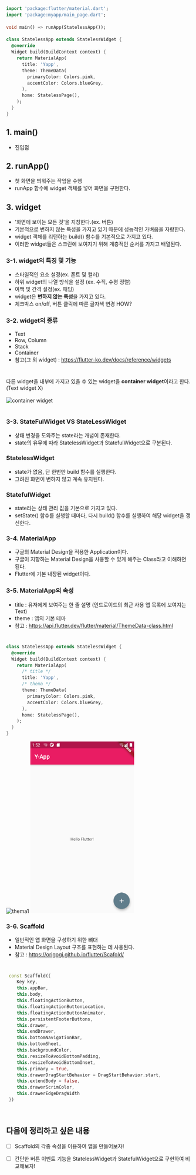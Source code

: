 ```dart
import 'package:flutter/material.dart';
import 'package:myapp/main_page.dart';

void main() => runApp(StatelessApp());

class StatelessApp extends StatelessWidget {
  @override
  Widget build(BuildContext context) {
    return MaterialApp(
      title: 'Yapp',
      theme: ThemeData(
        primaryColor: Colors.pink,
        accentColor: Colors.blueGrey,
      ),
      home: StatelessPage(),
    );
  }
}
```
## 1. main()
- 진입점

## 2. runApp()
- 첫 화면을 띄워주는 작업을 수행
- runApp 함수에 widget 객체를 넣어 화면을 구현한다.

## 3. widget
- '화면에 보이는 모든 것'을 지칭한다.(ex. 버튼)
- 기본적으로 변하지 않는 특성을 가지고 있기 때문에 성능적인 가벼움을 자랑한다.
- widget 객체를 리턴하는 build() 함수를 기본적으로 가지고 있다.
- 이러한 widget들은 스크린에 보여지기 위해 계층적인 순서를 가지고 배열된다.


### 3-1. widget의 특징 및 기능
- 스타일적인 요소 설정(ex. 폰트 및 컬러)
- 하위 widget의 나열 방식을 설정 (ex. 수직, 수평 정렬)
- 여백 및 간격 설정(ex. 패딩)
- widget은 **변하지 않는 특성**을 가지고 있다. 
- 체크박스 on/off, 버튼 클릭에 따른 글자색 변경 HOW? 

### 3-2. widget의 종류
- Text
- Row, Column
- Stack
- Container
- 참고(그 외 widget) : https://flutter-ko.dev/docs/reference/widgets
#
다른 widget을 내부에 가지고 있을 수 있는 widget을 **container widget**이라고 한다. (Text widget X)  
<br>
![container widget](https://miro.medium.com/max/409/1*u8i4rbAoHrWX_4gyVUv1-w.png)
#
### 3-3. StateFulWidget VS StateLessWidget
- 상태 변경을 도와주는 state라는 개념이 존재한다.
- state의 유무에 따라 StatelessWidget과 StatefulWidget으로 구분된다.

### StatelessWidget
- state가 없음, 단 한번만 build 함수를 실행한다.
- 그려진 화면이 변하지 않고 계속 유지된다.

### StatefulWidget
- state라는 상태 관리 값을 기본으로 가지고 있다.
- setState() 함수를 실행할 때마다, 다시 build() 함수를 실행하여 해당 widget을 갱신한다.

### 3-4. MaterialApp
- 구글의 Material Design을 적용한 Application이다.
- 구글이 지향하는 Material Design을 사용할 수 있게 해주는 Class라고 이해하면 된다.
- Flutter에 기본 내장된 widget이다.

### 3-5. MaterialApp의 속성
- title : 유저에게 보여주는 한 줄 설명 (안드로이드의 최근 사용 앱 목록에 보여지는 Text)
- theme : 앱의 기본 테마
- 참고 : https://api.flutter.dev/flutter/material/ThemeData-class.html  
#
```dart
class StatelessApp extends StatelessWidget {
  @override
  Widget build(BuildContext context) {
    return MaterialApp(
      /* title */
      title: 'Yapp',
      /* thema */
      theme: ThemeData(
        primaryColor: Colors.pink,
        accentColor: Colors.blueGrey,
      ),
      home: StatelessPage(),
    );
  }
}
```
![thema1](https://flutter.github.io/assets-for-api-docs/assets/material/material_app_theme_data.png)
![thema2](https://github.com/pyeeun/flutter/blob/master/01/myapp/1.PNG?raw=true)


### 3-6. Scaffold
- 일반적인 앱 화면을 구성하기 위한 뼈대
- Material Design Layout 구조를 표현하는 데 사용된다.
- 참고 : https://origogi.github.io/flutter/Scafold/
#
```dart
 const Scaffold({
    Key key,
    this.appBar,
    this.body,
    this.floatingActionButton,
    this.floatingActionButtonLocation,
    this.floatingActionButtonAnimator,
    this.persistentFooterButtons,
    this.drawer,
    this.endDrawer,
    this.bottomNavigationBar,
    this.bottomSheet,
    this.backgroundColor,
    this.resizeToAvoidBottomPadding,
    this.resizeToAvoidBottomInset,
    this.primary = true,
    this.drawerDragStartBehavior = DragStartBehavior.start,
    this.extendBody = false,
    this.drawerScrimColor,
    this.drawerEdgeDragWidth
 })
```
<br>
  
## 다음에 정리하고 싶은 내용
- [ ] Scaffold의 각종 속성을 이용하여 앱을 만들어보자!
- [ ] 간단한 버튼 이벤트 기능을 StatelessWidget과 StatefulWidget으로 구현하여 비교해보자!


